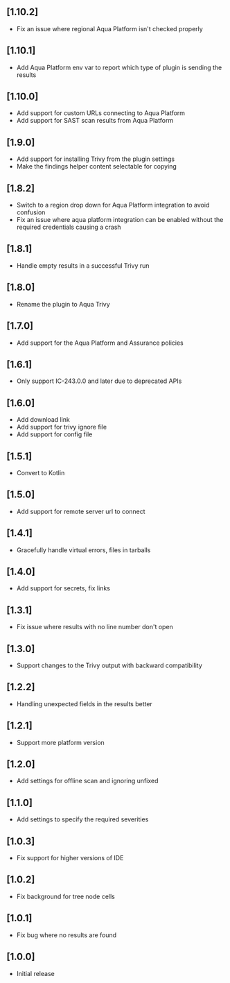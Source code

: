 ## [1.10.2]
- Fix an issue where regional Aqua Platform isn't checked properly

## [1.10.1]
- Add Aqua Platform env var to report which type of plugin is sending the results

## [1.10.0]
- Add support for custom URLs connecting to Aqua Platform
- Add support for SAST scan results from Aqua Platform

## [1.9.0] 
- Add support for installing Trivy from the plugin settings
- Make the findings helper content selectable for copying

## [1.8.2]
- Switch to a region drop down for Aqua Platform integration to avoid confusion
- Fix an issue where aqua platform integration can be enabled without the required credentials causing a crash

## [1.8.1]
- Handle empty results in a successful Trivy run

## [1.8.0]
- Rename the plugin to Aqua Trivy

## [1.7.0]
- Add support for the Aqua Platform and Assurance policies

## [1.6.1]
- Only support IC-243.0.0 and later due to deprecated APIs

## [1.6.0]

- Add download link
- Add support for trivy ignore file
- Add support for config file

## [1.5.1]

- Convert to Kotlin

## [1.5.0]

- Add support for remote server url to connect

## [1.4.1]

- Gracefully handle virtual errors, files in tarballs

## [1.4.0]

- Add support for secrets, fix links

## [1.3.1]

- Fix issue where results with no line number don't open

## [1.3.0]

- Support changes to the Trivy output with backward compatibility

## [1.2.2]

- Handling unexpected fields in the results better

## [1.2.1]

- Support more platform version

## [1.2.0]

- Add settings for offline scan and ignoring unfixed

## [1.1.0]

- Add settings to specify the required severities

## [1.0.3]

- Fix support for higher versions of IDE<br/>

## [1.0.2]

- Fix background for tree node cells<br/>

## [1.0.1]

- Fix bug where no results are found

## [1.0.0]

- Initial release